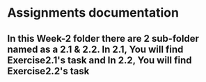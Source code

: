 # Assignments documentation

## In this Week-2 folder there are 2 sub-folder named as a 2.1 & 2.2. In 2.1, You will find Exercise2.1's task and In 2.2, You will find Exercise2.2's task